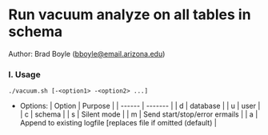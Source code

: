 # Run vacuum analyze on all tables in schema

Author: Brad Boyle (bboyle@email.arizona.edu)  

### I. Usage

```
./vacuum.sh [-<option1> -<option2> ...]
```

* Options:
| Option | Purpose |
| ------ | ------- |
| d      | database |
| u      | user |
| c      | schema |
| s      | Silent mode |
| m      | Send start/stop/error ermails |
| a      | Append to existing logfile [replaces file if omitted (default) |
